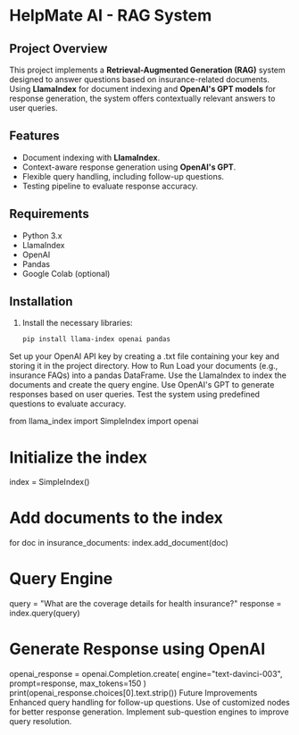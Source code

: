 # HelpMate AI - RAG System

## Project Overview

This project implements a **Retrieval-Augmented Generation (RAG)** system designed to answer questions based on insurance-related documents. Using **LlamaIndex** for document indexing and **OpenAI's GPT models** for response generation, the system offers contextually relevant answers to user queries.

## Features

- Document indexing with **LlamaIndex**.
- Context-aware response generation using **OpenAI's GPT**.
- Flexible query handling, including follow-up questions.
- Testing pipeline to evaluate response accuracy.

## Requirements

- Python 3.x
- LlamaIndex
- OpenAI
- Pandas
- Google Colab (optional)

## Installation

1. Install the necessary libraries:
   ```bash
   pip install llama-index openai pandas
Set up your OpenAI API key by creating a .txt file containing your key and storing it in the project directory.
How to Run
Load your documents (e.g., insurance FAQs) into a pandas DataFrame.
Use the LlamaIndex to index the documents and create the query engine.
Use OpenAI's GPT to generate responses based on user queries.
Test the system using predefined questions to evaluate accuracy.

from llama_index import SimpleIndex
import openai

# Initialize the index
index = SimpleIndex()

# Add documents to the index
for doc in insurance_documents:
    index.add_document(doc)

# Query Engine
query = "What are the coverage details for health insurance?"
response = index.query(query)

# Generate Response using OpenAI
openai_response = openai.Completion.create(
    engine="text-davinci-003",
    prompt=response,
    max_tokens=150
)
print(openai_response.choices[0].text.strip())
Future Improvements
Enhanced query handling for follow-up questions.
Use of customized nodes for better response generation.
Implement sub-question engines to improve query resolution.
